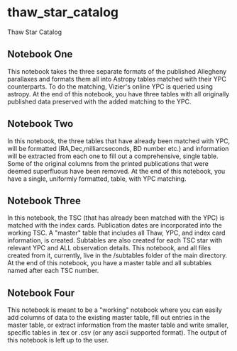 # thaw_star_catalog
Thaw Star Catalog

## Notebook One
This notebook takes the three separate formats of the published Allegheny parallaxes and formats them all into Astropy tables matched with their YPC counterparts. To do the matching, Vizier's online YPC is queried using astropy.
At the end of this notebook, you have three tables with all originally published data preserved with the added matching to the YPC.  

## Notebook Two
In this notebook, the three tables that have already been matched with YPC, will be formatted (RA,Dec,milliarcseconds, BD number etc.) and information will be extracted from each one to fill out a comprehensive, single table. Some of the original columns from the printed publications that were deemed superfluous have been removed. 
At the end of this notebook, you have a single, uniformly formatted, table, with YPC matching. 

## Notebook Three
In this notebook, the TSC (that has already been matched with the YPC) is matched with the index cards.
Publication dates are incorporated into the working TSC. 
A "master" table that includes all Thaw, YPC, and index card information, is created. 
Subtables are also created for each TSC star with relevant YPC and ALL observation details.
This notebook, and all files created from it, currently, live in the /subtables folder of the main directory.
At the end of this notebook, you have a master table and all subtables named after each TSC number. 

## Notebook Four
This notebook is meant to be a "working" notebook where you can easily add columns of data to the existing master table, fill out entries in the master table, or extract information from the master table and write smaller, specific tables in .tex or .csv (or any ascii supported format). The output of this notebook is left up to the user. 
